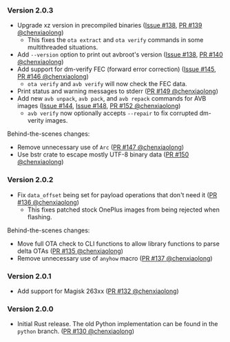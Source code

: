 <!--
    When adding new changelog entries, use [Issue #0] to link to issues and
    [PR #0 @user] to link to pull requests. Then run:

        cargo xtask update-changelog

    to update the actual links at the bottom of the file.
-->

### Version 2.0.3

* Upgrade xz version in precompiled binaries ([Issue #138], [PR #139 @chenxiaolong])
    * This fixes the `ota extract` and `ota verify` commands in some multithreaded situations.
* Add `--version` option to print out avbroot's version ([Issue #138], [PR #140 @chenxiaolong])
* Add support for dm-verify FEC (forward error correction) ([Issue #145], [PR #146 @chenxiaolong])
    * `ota verify` and `avb verify` will now check the FEC data.
* Print status and warning messages to stderr ([PR #149 @chenxiaolong])
* Add new `avb unpack`, `avb pack`, and `avb repack` commands for AVB images ([Issue #144], [Issue #148], [PR #152 @chenxiaolong])
    * `avb verify` now optionally accepts `--repair` to fix corrupted dm-verity images.

Behind-the-scenes changes:

* Remove unnecessary use of `Arc` ([PR #147 @chenxiaolong])
* Use bstr crate to escape mostly UTF-8 binary data ([PR #150 @chenxiaolong])

### Version 2.0.2

* Fix `data_offset` being set for payload operations that don't need it ([PR #136 @chenxiaolong])
    * This fixes patched stock OnePlus images from being rejected when flashing.

Behind-the-scenes changes:

* Move full OTA check to CLI functions to allow library functions to parse delta OTAs ([PR #135 @chenxiaolong])
* Remove unnecessary use of `anyhow` macro ([PR #137 @chenxiaolong])

### Version 2.0.1

* Add support for Magisk 263xx ([PR #132 @chenxiaolong])

### Version 2.0.0

* Initial Rust release. The old Python implementation can be found in the `python` branch. ([PR #130 @chenxiaolong])

<!-- Do not manually edit the lines below. Use `cargo xtask update-changelog` to regenerate. -->
[Issue #138]: https://github.com/chenxiaolong/avbroot/issues/138
[Issue #144]: https://github.com/chenxiaolong/avbroot/issues/144
[Issue #145]: https://github.com/chenxiaolong/avbroot/issues/145
[Issue #148]: https://github.com/chenxiaolong/avbroot/issues/148
[PR #130 @chenxiaolong]: https://github.com/chenxiaolong/avbroot/pull/130
[PR #132 @chenxiaolong]: https://github.com/chenxiaolong/avbroot/pull/132
[PR #135 @chenxiaolong]: https://github.com/chenxiaolong/avbroot/pull/135
[PR #136 @chenxiaolong]: https://github.com/chenxiaolong/avbroot/pull/136
[PR #137 @chenxiaolong]: https://github.com/chenxiaolong/avbroot/pull/137
[PR #139 @chenxiaolong]: https://github.com/chenxiaolong/avbroot/pull/139
[PR #140 @chenxiaolong]: https://github.com/chenxiaolong/avbroot/pull/140
[PR #146 @chenxiaolong]: https://github.com/chenxiaolong/avbroot/pull/146
[PR #147 @chenxiaolong]: https://github.com/chenxiaolong/avbroot/pull/147
[PR #149 @chenxiaolong]: https://github.com/chenxiaolong/avbroot/pull/149
[PR #150 @chenxiaolong]: https://github.com/chenxiaolong/avbroot/pull/150
[PR #152 @chenxiaolong]: https://github.com/chenxiaolong/avbroot/pull/152
